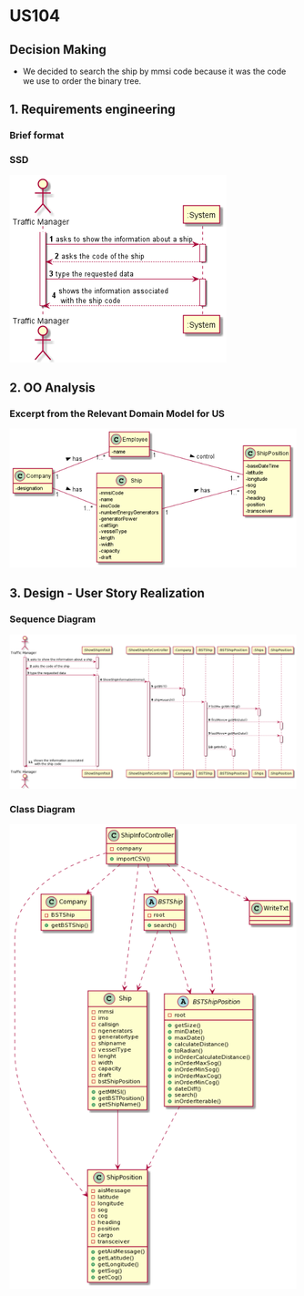 # US104


## Decision Making

* We decided to search the ship by mmsi code because it was the code we use to order the binary tree.


## 1. Requirements engineering

### Brief format


### SSD

![SSD_US104.png](US104_SSD.png)


## 2. OO Analysis


### Excerpt from the Relevant Domain Model for US

![DM_US104.png](US104_DM.png)


## 3. Design - User Story Realization


### Sequence Diagram

![SD_US104.png](US104_SD.png)

### Class Diagram

![CD_US104.png](US104_CD.png)